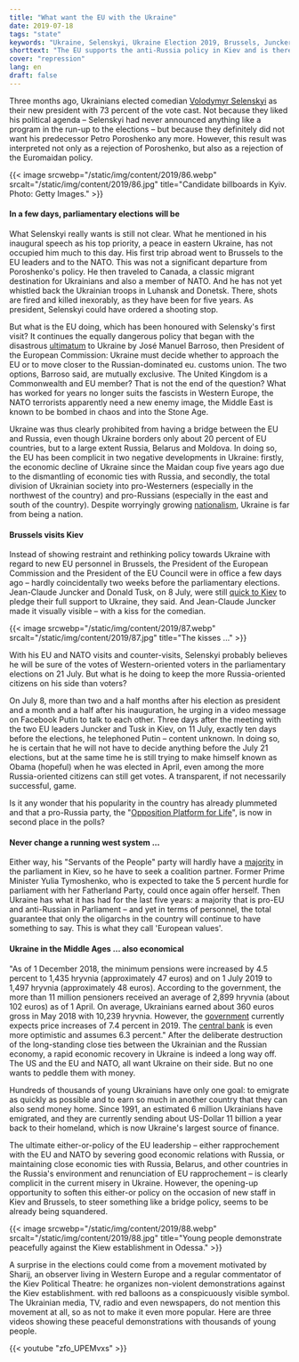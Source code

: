```yaml
---
title: "What want the EU with the Ukraine"
date: 2019-07-18
tags: "state"
keywords: "Ukraine, Selenskyi, Ukraine Election 2019, Brussels, Juncker, Tusk, Russia, Nato, Europe, European Commission, Comedian, Donetsk, Luhansk, Barroso"
shorttext: "The EU supports the anti-Russia policy in Kiev and is therefore jointly responsible for the misery in the country."
cover: "repression"
lang: en
draft: false
---
```


Three months ago, Ukrainians elected comedian [Volodymyr Selenskyi](https://abcnews.go.com/International/comedian-volodymyr-zelenskiy-wins-ukrainian-election-exit-poll/story?id=62539204 "Comedian Volodymyr Zelensky wins Ukrainian presidential election") as their new president with 73 percent of the vote cast. Not because they liked his political agenda – Selenskyi had never announced anything like a program in the run-up to the elections – but because they definitely did not want his predecessor Petro Poroshenko any more. However, this result was interpreted not only as a rejection of Poroshenko, but also as a rejection of the Euromaidan policy.

{{< image srcwebp="/static/img/content/2019/86.webp" srcalt="/static/img/content/2019/86.jpg" title="Candidate billboards in Kyiv. Photo: Getty Images." >}}

#### In a few days, parliamentary elections will be

What Selenskyi really wants is still not clear. What he mentioned in his inaugural speech as his top priority, a peace in eastern Ukraine, has not occupied him much to this day. His first trip abroad went to Brussels to the EU leaders and to the NATO. This was not a significant departure from Poroshenko's policy. He then traveled to Canada, a classic migrant destination for Ukrainians and also a member of NATO. And he has not yet whistled back the Ukrainian troops in Luhansk and Donetsk. There, shots are fired and killed inexorably, as they have been for five years. As president, Selenskyi could have ordered a shooting stop.

But what is the EU doing, which has been honoured with Selensky's first visit? It continues the equally dangerous policy that began with the disastrous [ultimatum](https://www.politico.eu/article/ashton-returns-to-ukraine/ "Ashton returns to Ukraine") to Ukraine by José Manuel Barroso, then President of the European Commission: Ukraine must decide whether to approach the EU or to move closer to the Russian-dominated eu. customs union. The two options, Barroso said, are mutually exclusive. The United Kingdom is a Commonwealth and EU member? That is not the end of the question? What has worked for years no longer suits the fascists in Western Europe, the NATO terrorists apparently need a new enemy image, the Middle East is known to be bombed in chaos and into the Stone Age.

Ukraine was thus clearly prohibited from having a bridge between the EU and Russia, even though Ukraine borders only about 20 percent of EU countries, but to a large extent Russia, Belarus and Moldova. In doing so, the EU has been complicit in two negative developments in Ukraine: firstly, the economic decline of Ukraine since the Maidan coup five years ago due to the dismantling of economic ties with Russia, and secondly, the total division of Ukrainian society into pro-Westerners (especially in the northwest of the country) and pro-Russians (especially in the east and south of the country). Despite worryingly growing [nationalism](https://www.theguardian.com/world/2019/apr/11/ultranationalism-in-ukraine-a-photo-essay "Ultranationalism in Ukraine – a photo essay"), Ukraine is far from being a nation.

#### Brussels visits Kiev

Instead of showing restraint and rethinking policy towards Ukraine with regard to new EU personnel in Brussels, the President of the European Commission and the President of the EU Council were in office a few days ago – hardly coincidentally two weeks before the parliamentary elections. Jean-Claude Juncker and Donald Tusk, on 8 July, were still [quick to Kiev](https://www.reuters.com/article/us-ukraine-eu/top-eu-officials-visit-kiev-pledge-more-aid-for-war-torn-east-ukraine-idUSKCN1U31WF?feedType=RSS& "Top EU officials visit Kiev, pledge more aid for war-torn east Ukraine") to pledge their full support to Ukraine, they said. And Jean-Claude Juncker made it visually visible – with a kiss for the comedian.

{{< image srcwebp="/static/img/content/2019/87.webp" srcalt="/static/img/content/2019/87.jpg" title="The kisses ..." >}}

With his EU and NATO visits and counter-visits, Selenskyi probably believes he will be sure of the votes of Western-oriented voters in the parliamentary elections on 21 July. But what is he doing to keep the more Russia-oriented citizens on his side than voters?

On July 8, more than two and a half months after his election as president and a month and a half after his inauguration, he urging in a video message on Facebook Putin to talk to each other. Three days after the meeting with the two EU leaders Juncker and Tusk in Kiev, on 11 July, exactly ten days before the elections, he telephoned Putin – content unknown. In doing so, he is certain that he will not have to decide anything before the July 21 elections, but at the same time he is still trying to make himself known as Obama (hopeful) when he was elected in April, even among the more Russia-oriented citizens can still get votes. A transparent, if not necessarily successful, game.

Is it any wonder that his popularity in the country has already plummeted and that a pro-Russia party, the "[Opposition Platform for Life](https://www.kyivpost.com/ukraine-politics/after-laying-low-one-pro-russian-party-flies-high.html "After laying low, one pro-Russian party flies high")", is now in second place in the polls?

#### Never change a running west system ...

Either way, his "Servants of the People" party will hardly have a [majority](https://www.kyivpost.com/ukraine-politics/new-poll-only-four-parties-will-make-it-to-parliament.html "New poll: Only 4 parties will make it to parliament") in the parliament in Kiev, so he have to seek a coalition partner. Former Prime Minister Yulia Tymoshenko, who is expected to take the 5 percent hurdle for parliament with her Fatherland Party, could once again offer herself. Then Ukraine has what it has had for the last five years: a majority that is pro-EU and anti-Russian in Parliament – and yet in terms of personnel, the total guarantee that only the oligarchs in the country will continue to have something to say. This is what they call 'European values'.

#### Ukraine in the Middle Ages ... also economical

"As of 1 December 2018, the minimum pensions were increased by 4.5 percent to 1,435 hryvnia (approximately 47 euros) and on 1 July 2019 to 1,497 hryvnia (approximately 48 euros). According to the government, the more than 11 million pensioners received an average of 2,899 hryvnia (about 102 euros) as of 1 April. On average, Ukrainians earned about 360 euros gross in May 2018 with 10,239 hryvnia. However, the [government](http://ukrstat.gov.ua/express/expr2019/07/94.pdf "http://ukrstat.gov.ua (PDF)") currently expects price increases of 7.4 percent in 2019. The [central bank](https://bank.gov.ua/control/uk/publish/article?art_id=98836510&cat_id=55838 "Коментар Національного банку щодо рівня інфляції у червні 2019 року") is even more optimistic and assumes 6.3 percent." After the deliberate destruction of the long-standing close ties between the Ukrainian and the Russian economy, a rapid economic recovery in Ukraine is indeed a long way off. The US and the EU and NATO, all want Ukraine on their side. But no one wants to peddle them with money.

Hundreds of thousands of young Ukrainians have only one goal: to emigrate as quickly as possible and to earn so much in another country that they can also send money home. Since 1991, an estimated 6 million Ukrainians have emigrated, and they are currently sending about US-Dollar 11 billion a year back to their homeland, which is now Ukraine's largest source of finance.

The ultimate either-or-policy of the EU leadership – either rapprochement with the EU and NATO by severing good economic relations with Russia, or maintaining close economic ties with Russia, Belarus, and other countries in the Russia's environment and renunciation of EU rapprochement – is clearly complicit in the current misery in Ukraine. However, the opening-up opportunity to soften this either-or policy on the occasion of new staff in Kiev and Brussels, to steer something like a bridge policy, seems to be already being squandered.

{{< image srcwebp="/static/img/content/2019/88.webp" srcalt="/static/img/content/2019/88.jpg" title="Young people demonstrate peacefully against the Kiew establishment in Odessa." >}}

A surprise in the elections could come from a movement motivated by Sharij, an observer living in Western Europe and a regular commentator of the Kiev Political Theatre: he organizes non-violent demonstrations against the Kiev establishment. with red balloons as a conspicuously visible symbol. The Ukrainian media, TV, radio and even newspapers, do not mention this movement at all, so as not to make it even more popular. Here are three videos showing these peaceful demonstrations with thousands of young people.

{{< youtube "zfo_UPEMvxs" >}}
